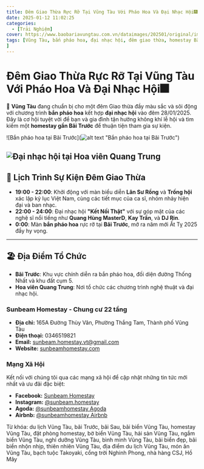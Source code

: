 ```yaml
---
title: Đêm Giao Thừa Rực Rỡ Tại Vũng Tàu Với Pháo Hoa Và Đại Nhạc Hội🎆
date: 2025-01-12 11:02:25
categories:
  - [Trải Nghiệm]
cover: https://www.baobariavungtau.com.vn/dataimages/202501/original/images1992967_ban_phao_hoa.jpg
tags: [Vũng Tàu, bắn pháo hoa, đại nhạc hội, đêm giao thừa, homestay Bãi Trước, homestay Vũng Tàu, Quang Hùng MasterD, Kay Trần, DJ Rin, Bãi Trước, Hoa viên Quang Trung, homestay Ocean View, homestay Sunshine, homestay Sea Breeze, đặt phòng homestay, trải nghiệm Vũng Tàu, lịch trình sự kiện, năm mới Ất Tỵ 2025, du lịch Vũng Tàu, homestay view biển
]
---
```


# Đêm Giao Thừa Rực Rỡ Tại Vũng Tàu Với Pháo Hoa Và Đại Nhạc Hội🎆

🌟 **Vũng Tàu** đang chuẩn bị cho một đêm Giao thừa đầy màu sắc và sôi động với chương trình **bắn pháo hoa** kết hợp **đại nhạc hội** vào đêm 28/01/2025. Đây là cơ hội tuyệt vời để bạn và gia đình tận hưởng không khí lễ hội và tìm kiếm một **homestay gần Bãi Trước** để thuận tiện tham gia sự kiện.

![Bắn pháo hoa tại Bãi Trước](![alt text](image.png) "Bắn pháo hoa tại Bãi Trước")  

![Đại nhạc hội tại Hoa viên Quang Trung](https://www.baobariavungtau.com.vn/dataimages/202501/original/images1992968_aquanghung.jpg "Đại nhạc hội tại Hoa viên Quang Trung")  
---

## 🎉 **Lịch Trình Sự Kiện Đêm Giao Thừa**
- **19:00 - 22:00**: Khởi động với màn biểu diễn **Lân Sư Rồng** và **Trống hội** xác lập kỷ lục Việt Nam, cùng các tiết mục của ca sĩ, nhóm nhảy hiện đại và ban nhạc.
- **22:00 - 24:00**: Đại nhạc hội **"Kết Nối Thật"** với sự góp mặt của các nghệ sĩ nổi tiếng như **Quang Hùng MasterD**, **Kay Trần**, và **DJ Rin**.
- **0:00**: Màn **bắn pháo hoa** rực rỡ tại **Bãi Trước**, mở ra năm mới Ất Tỵ 2025 đầy hy vọng.

---

## 🏖️ **Địa Điểm Tổ Chức**
- **Bãi Trước**: Khu vực chính diễn ra bắn pháo hoa, đối diện đường Thống Nhất và khu đất cụm 5.
- **Hoa viên Quang Trung**: Nơi tổ chức các chương trình nghệ thuật và đại nhạc hội.


### Sunbeam Homestay - Chung cư 22 tầng

- **Địa chỉ:** 165A Đường Thùy Vân, Phường Thắng Tam, Thành phố Vũng Tàu
- **Điện thoại:** 0346519821
- **Email:** sunbeam.homestay.vt@gmail.com
- **Website:** [sunbeamhomestay.com](http://sunbeamhomestay.com)

### Mạng Xã Hội

Kết nối với chúng tôi qua các mạng xã hội để cập nhật những tin tức mới nhất và ưu đãi đặc biệt:

- **Facebook:** [Sunbeam Homestay](http://www.facebook.com/sunbeamhomestay)
- **Instagram:** [@sunbeam.homestay](https://www.instagram.com/sunbeam.homestay)
- **Agoda:** [@sunbeamhomestay Agoda](https://www.agoda.com/vi-vn/seaview-50m-from-beach-2-bedrooms-bluesea/hotel/vung-tau-vn.html?ds=kJ0zn2gFOIAcm%2FzB)
- **Airbnb:** [@sunbeamhomestay Airbnb](https://airbnb.com/h/sunbeam-homestay)

Từ khóa: du lịch Vũng Tàu, bãi Trước, bãi Sau, bãi biển Vũng Tàu, homestay Vũng Tàu, đặt phòng homestay, bờ biển Vũng Tàu, hải sản Vũng Tàu, ngắm biển Vũng Tàu, nghỉ dưỡng Vũng Tàu, bình minh Vũng Tàu, bãi biển đẹp, bãi biển nhộn nhịp, thiên nhiên Vũng Tàu, địa điểm du lịch Vũng Tàu, món ăn Vũng Tàu, bạch tuộc Takoyaki, cổng trời Nghinh Phong, nhà hàng CSJ, Hồ Mây

